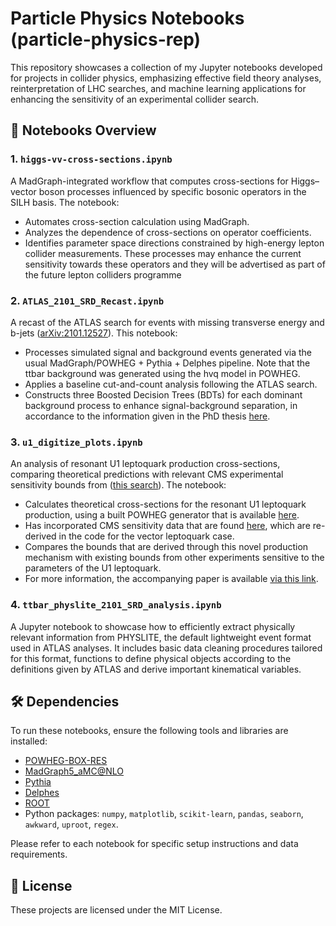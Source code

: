 
# Particle Physics Notebooks (particle-physics-rep)

This repository showcases a collection of my Jupyter notebooks developed for projects in collider physics, emphasizing effective field theory analyses, reinterpretation of LHC searches, and machine learning applications for enhancing the sensitivity of an experimental collider search.

## 📘 Notebooks Overview

### 1. `higgs-vv-cross-sections.ipynb`
A MadGraph-integrated workflow that computes cross-sections for Higgs–vector boson processes influenced by specific bosonic operators in the SILH basis. The notebook:
- Automates cross-section calculation using MadGraph.
- Analyzes the dependence of cross-sections on operator coefficients.
- Identifies parameter space directions constrained by high-energy lepton collider measurements. These processes may enhance the current sensitivity towards these operators and they will be advertised as part of the future lepton colliders programme

### 2. `ATLAS_2101_SRD_Recast.ipynb`
A recast of the ATLAS search for events with missing transverse energy and b-jets ([arXiv:2101.12527](https://arxiv.org/abs/2101.12527)). This notebook:
- Processes simulated signal and background events generated via the usual MadGraph/POWHEG + Pythia + Delphes pipeline. Note that the ttbar background was generated using the hvq model in POWHEG. 
- Applies a baseline cut-and-count analysis following the ATLAS search.
- Constructs three Boosted Decision Trees (BDTs) for each dominant background process to enhance signal-background separation, in accordance to the information given in the PhD thesis [here](https://inspirehep.net/files/1e0c3c7a061e00a13ecab29a73d7ed62).

### 3. `u1_digitize_plots.ipynb`
An analysis of resonant U1 leptoquark production cross-sections, comparing theoretical predictions with relevant CMS experimental sensitivity bounds from ([this search](https://arxiv.org/pdf/2308.06143)). 
The notebook:
- Calculates theoretical cross-sections for the resonant U1 leptoquark production, using a built POWHEG generator that is available [here](https://github.com/peterkrack/3rd-Lepton-Quark-Fusion).
- Has incorporated CMS sensitivity data that are found [here](https://www.hepdata.net/record/ins2687527), which are re-derived in the code for the vector leptoquark case.
- Compares the bounds that are derived through this novel production mechanism with existing bounds from other experiments sensitive to the parameters of the U1 leptoquark.
- For more information, the accompanying paper is available [via this link](https://link.springer.com/article/10.1140/epjc/s10052-024-12618-8). 

### 4. `ttbar_physlite_2101_SRD_analysis.ipynb` 

A Jupyter notebook to showcase how to efficiently extract physically relevant information from PHYSLITE, the default lightweight event format used in ATLAS analyses. It includes basic data cleaning procedures tailored for this format, functions to define physical objects according to the definitions given by ATLAS and derive important kinematical variables. 


## 🛠️ Dependencies

To run these notebooks, ensure the following tools and libraries are installed:

- [POWHEG-BOX-RES](https://powhegbox.mib.infn.it/)
- [MadGraph5_aMC@NLO](https://launchpad.net/mg5amcnlo)
- [Pythia](https://pythia.org/)
- [Delphes](https://delphes.gitlab.io/)
- [ROOT](https://root.cern/)
- Python packages: `numpy`, `matplotlib`, `scikit-learn`, `pandas`, `seaborn`, `awkward`, `uproot`, `regex`.

Please refer to each notebook for specific setup instructions and data requirements.


## 📄 License

These projects are licensed under the MIT License. 

